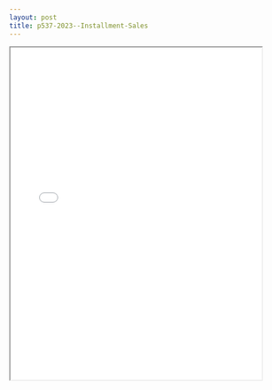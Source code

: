 ```yaml
---
layout: post
title: p537-2023--Installment-Sales
---
```


<div class="pdf-container">
<iframe src="/ea//_pdf-2-md/p537-2023--Installment-Sales.pdf" height="600" width="90%" allowFullScreen="true"></iframe>
</div>

